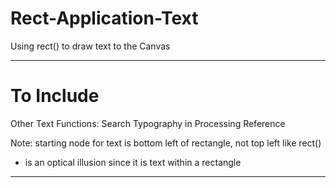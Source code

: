 # Rect-Application-Text
Using rect() to draw text to the Canvas



---

# To Include

Other Text Functions: Search Typography in Processing Reference

Note: starting node for text is bottom left of rectangle, not top left like rect()
- is an optical illusion since it is text within a rectangle

---
